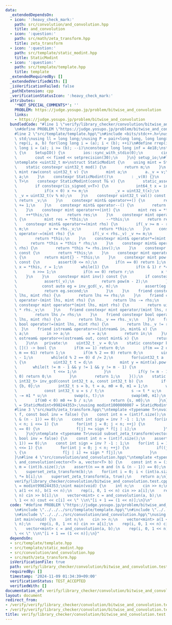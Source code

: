 ```yaml
---
data:
  _extendedDependsOn:
  - icon: ':heavy_check_mark:'
    path: src/convolution/and_convolution.hpp
    title: and_convolution
  - icon: ':question:'
    path: src/math/zeta_transform.hpp
    title: zeta_transform
  - icon: ':question:'
    path: src/template/static_modint.hpp
    title: StaticModint
  - icon: ':question:'
    path: src/template/template.hpp
    title: template
  _extendedRequiredBy: []
  _extendedVerifiedWith: []
  _isVerificationFailed: false
  _pathExtension: cpp
  _verificationStatusIcon: ':heavy_check_mark:'
  attributes:
    '*NOT_SPECIAL_COMMENTS*': ''
    PROBLEM: https://judge.yosupo.jp/problem/bitwise_and_convolution
    links:
    - https://judge.yosupo.jp/problem/bitwise_and_convolution
  bundledCode: "#line 1 \"verify/library_checker/convolution/bitwise_and_convolution.test.cpp\"\
    \n#define PROBLEM \"https://judge.yosupo.jp/problem/bitwise_and_convolution\"\n\
    #line 2 \"src/template/template.hpp\"\n#include <bits/stdc++.h>\nusing namespace\
    \ std;\nusing ll = long long;\nusing P = pair<long long, long long>;\n#define\
    \ rep(i, a, b) for(long long i = (a); i < (b); ++i)\n#define rrep(i, a, b) for(long\
    \ long i = (a); i >= (b); --i)\nconstexpr long long inf = 4e18;\nstruct SetupIO\
    \ {\n    SetupIO() {\n        ios::sync_with_stdio(0);\n        cin.tie(0);\n\
    \        cout << fixed << setprecision(30);\n    }\n} setup_io;\n#line 3 \"src/template/static_modint.hpp\"\
    \ntemplate <uint32_t m>\nstruct StaticModint {\n    using mint = StaticModint;\n\
    \    static constexpr uint32_t mod() {\n        return m;\n    }\n    static constexpr\
    \ mint raw(const uint32_t v) {\n        mint a;\n        a._v = v;\n        return\
    \ a;\n    }\n    constexpr StaticModint()\n        : _v(0) {}\n    template <class\
    \ T>\n    constexpr StaticModint(const T& v) {\n        static_assert(is_integral_v<T>);\n\
    \        if constexpr(is_signed_v<T>) {\n            int64_t x = int64_t(v % int64_t(m));\n\
    \            if(x < 0) x += m;\n            _v = uint32_t(x);\n        } else\
    \ _v = uint32_t(v % m);\n    }\n    constexpr uint32_t val() const {\n       \
    \ return _v;\n    }\n    constexpr mint& operator++() {\n        return *this\
    \ += 1;\n    }\n    constexpr mint& operator--() {\n        return *this -= 1;\n\
    \    }\n    constexpr mint operator++(int) {\n        mint res = *this;\n    \
    \    ++*this;\n        return res;\n    }\n    constexpr mint operator--(int)\
    \ {\n        mint res = *this;\n        --*this;\n        return res;\n    }\n\
    \    constexpr mint& operator+=(mint rhs) {\n        if(_v >= m - rhs._v) _v -=\
    \ m;\n        _v += rhs._v;\n        return *this;\n    }\n    constexpr mint&\
    \ operator-=(mint rhs) {\n        if(_v < rhs._v) _v += m;\n        _v -= rhs._v;\n\
    \        return *this;\n    }\n    constexpr mint& operator*=(mint rhs) {\n  \
    \      return *this = *this * rhs;\n    }\n    constexpr mint& operator/=(mint\
    \ rhs) {\n        return *this *= rhs.inv();\n    }\n    constexpr mint operator+()\
    \ const {\n        return *this;\n    }\n    constexpr mint operator-() const\
    \ {\n        return mint{} - *this;\n    }\n    constexpr mint pow(long long n)\
    \ const {\n        assert(0 <= n);\n        if(n == 0) return 1;\n        mint\
    \ x = *this, r = 1;\n        while(1) {\n            if(n & 1) r *= x;\n     \
    \       n >>= 1;\n            if(n == 0) return r;\n            x *= x;\n    \
    \    }\n    }\n    constexpr mint inv() const {\n        if constexpr(prime) {\n\
    \            assert(_v);\n            return pow(m - 2);\n        } else {\n \
    \           const auto eg = inv_gcd(_v, m);\n            assert(eg.first == 1);\n\
    \            return eg.second;\n        }\n    }\n    friend constexpr mint operator+(mint\
    \ lhs, mint rhs) {\n        return lhs += rhs;\n    }\n    friend constexpr mint\
    \ operator-(mint lhs, mint rhs) {\n        return lhs -= rhs;\n    }\n    friend\
    \ constexpr mint operator*(mint lhs, mint rhs) {\n        return uint64_t(lhs._v)\
    \ * rhs._v;\n    }\n    friend constexpr mint operator/(mint lhs, mint rhs) {\n\
    \        return lhs /= rhs;\n    }\n    friend constexpr bool operator==(mint\
    \ lhs, mint rhs) {\n        return lhs._v == rhs._v;\n    }\n    friend constexpr\
    \ bool operator!=(mint lhs, mint rhs) {\n        return lhs._v != rhs._v;\n  \
    \  }\n    friend istream& operator>>(istream& in, mint& x) {\n        long long\
    \ a;\n        in >> a;\n        x = a;\n        return in;\n    }\n    friend\
    \ ostream& operator<<(ostream& out, const mint& x) {\n        return out << x.val();\n\
    \    }\n\n   private:\n    uint32_t _v = 0;\n    static constexpr bool prime =\
    \ []() -> bool {\n        if(m == 1) return 0;\n        if(m == 2 or m == 7 or\
    \ m == 61) return 1;\n        if(m % 2 == 0) return 0;\n        uint32_t d = m\
    \ - 1;\n        while(d % 2 == 0) d /= 2;\n        for(uint32_t a : {2, 7, 61})\
    \ {\n            uint32_t t = d;\n            mint y = mint(a).pow(t);\n     \
    \       while(t != m - 1 && y != 1 && y != m - 1) {\n                y *= y;\n\
    \                t <<= 1;\n            }\n            if(y != m - 1 && t % 2 ==\
    \ 0) return 0;\n        }\n        return 1;\n    }();\n    static constexpr pair<int32_t,\
    \ int32_t> inv_gcd(const int32_t a, const int32_t b) {\n        if(a == 0) return\
    \ {b, 0};\n        int32_t s = b, t = a, m0 = 0, m1 = 1;\n        while(t) {\n\
    \            const int32_t u = s / t;\n            s -= t * u;\n            m0\
    \ -= m1 * u;\n            swap(s, t);\n            swap(m0, m1);\n        }\n\
    \        if(m0 < 0) m0 += b / s;\n        return {s, m0};\n    }\n};\nusing modint998244353\
    \ = StaticModint<998244353>;\nusing modint1000000007 = StaticModint<1000000007>;\n\
    #line 3 \"src/math/zeta_transform.hpp\"\ntemplate <typename T>\nvoid superset_zeta_transform(vector<T>&\
    \ f, const bool inv = false) {\n    const int n = (int)f.size();\n    assert((n\
    \ & (n - 1)) == 0);\n    const int sign = inv ? -1 : 1;\n    for(int i = 1; i\
    \ < n; i <<= 1) {\n        for(int j = 0; j < n; ++j) {\n            if((j & i)\
    \ == 0) {\n                f[j] += sign * f[j | i];\n            }\n        }\n\
    \    }\n}\ntemplate <typename T>\nvoid subset_zeta_transform(vector<T>& f, const\
    \ bool inv = false) {\n    const int n = (int)f.size();\n    assert((n & (n -\
    \ 1)) == 0);\n    const int sign = inv ? -1 : 1;\n    for(int i = 1; i < n; i\
    \ <<= 1) {\n        for(int j = 0; j < n; ++j) {\n            if((j & i) == 0)\
    \ {\n                f[j | i] += sign * f[j];\n            }\n        }\n    }\n\
    }\n#line 4 \"src/convolution/and_convolution.hpp\"\ntemplate <typename T>\nvector<T>\
    \ and_convolution(vector<T> a, vector<T> b) {\n    const int n = (int)a.size(),\
    \ m = (int)b.size();\n    assert(n == m and (n & (n - 1)) == 0);\n    superset_zeta_transform(a);\n\
    \    superset_zeta_transform(b);\n    for(int i = 0; i < (int)a.size(); ++i) a[i]\
    \ *= b[i];\n    superset_zeta_transform(a, true);\n    return a;\n}\n#line 5 \"\
    verify/library_checker/convolution/bitwise_and_convolution.test.cpp\"\nusing mint\
    \ = modint998244353;\nint main(void) {\n    int n;\n    cin >> n;\n    vector<mint>\
    \ a(1 << n), b(1 << n);\n    rep(i, 0, 1 << n) cin >> a[i];\n    rep(i, 0, 1 <<\
    \ n) cin >> b[i];\n    vector<mint> c = and_convolution(a, b);\n    rep(i, 0,\
    \ 1 << n) cout << c[i] << \" \\n\"[i + 1 == (1 << n)];\n}\n"
  code: "#define PROBLEM \"https://judge.yosupo.jp/problem/bitwise_and_convolution\"\
    \n#include \"../../../src/template/template.hpp\"\n#include \"../../../src/template/static_modint.hpp\"\
    \n#include \"../../../src/convolution/and_convolution.hpp\"\nusing mint = modint998244353;\n\
    int main(void) {\n    int n;\n    cin >> n;\n    vector<mint> a(1 << n), b(1 <<\
    \ n);\n    rep(i, 0, 1 << n) cin >> a[i];\n    rep(i, 0, 1 << n) cin >> b[i];\n\
    \    vector<mint> c = and_convolution(a, b);\n    rep(i, 0, 1 << n) cout << c[i]\
    \ << \" \\n\"[i + 1 == (1 << n)];\n}"
  dependsOn:
  - src/template/template.hpp
  - src/template/static_modint.hpp
  - src/convolution/and_convolution.hpp
  - src/math/zeta_transform.hpp
  isVerificationFile: true
  path: verify/library_checker/convolution/bitwise_and_convolution.test.cpp
  requiredBy: []
  timestamp: '2024-11-09 01:34:39+09:00'
  verificationStatus: TEST_ACCEPTED
  verifiedWith: []
documentation_of: verify/library_checker/convolution/bitwise_and_convolution.test.cpp
layout: document
redirect_from:
- /verify/verify/library_checker/convolution/bitwise_and_convolution.test.cpp
- /verify/verify/library_checker/convolution/bitwise_and_convolution.test.cpp.html
title: verify/library_checker/convolution/bitwise_and_convolution.test.cpp
---
```

